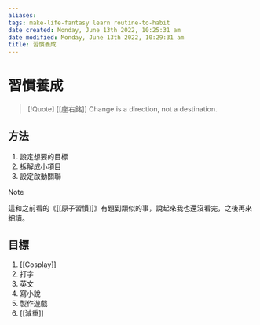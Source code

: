 ```yaml
---
aliases: 
tags: make-life-fantasy learn routine-to-habit
date created: Monday, June 13th 2022, 10:25:31 am
date modified: Monday, June 13th 2022, 10:29:31 am
title: 習慣養成
---
```


# 習慣養成

> [!Quote] [[座右銘]]
> Change is a direction, not a destination.

## 方法

1. 設定想要的目標
2. 拆解成小項目
3. 設定啟動關聯

> [!Note]
> 這和之前看的《[[原子習慣]]》有題到類似的事，說起來我也還沒看完，之後再來細讀。


## 目標
1. [[Cosplay]]
2. 打字
3. 英文
4. 寫小說
5. 製作遊戲
6. [[減重]]